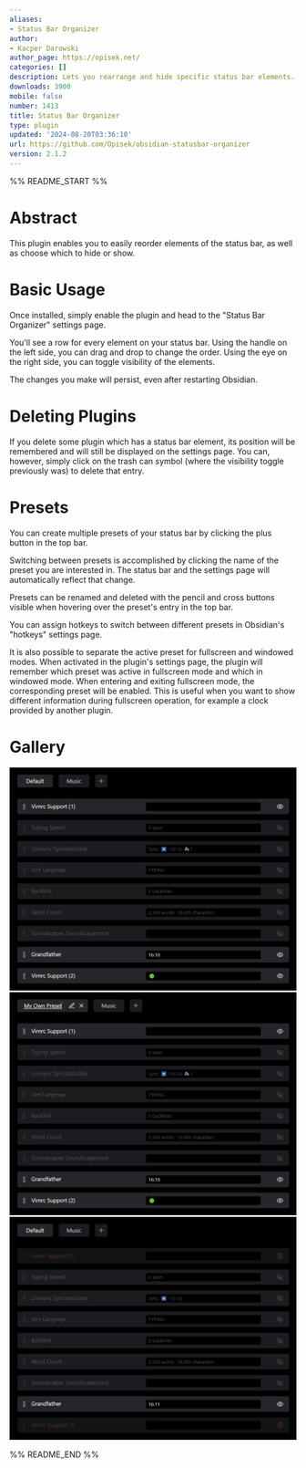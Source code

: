 ```yaml
---
aliases:
- Status Bar Organizer
author:
- Kacper Darowski
author_page: https://opisek.net/
categories: []
description: Lets you rearrange and hide specific status bar elements.
downloads: 3900
mobile: false
number: 1413
title: Status Bar Organizer
type: plugin
updated: '2024-08-20T03:36:10'
url: https://github.com/Opisek/obsidian-statusbar-organizer
version: 2.1.2
---
```


%% README_START %%

# Abstract
This plugin enables you to easily reorder elements of the status bar, as well as choose which to hide or show.

# Basic Usage
Once installed, simply enable the plugin and head to the "Status Bar Organizer" settings page.

You'll see a row for every element on your status bar.
Using the handle on the left side, you can drag and drop to change the order.
Using the eye on the right side, you can toggle visibility of the elements.

The changes you make will persist, even after restarting Obsidian.

# Deleting Plugins
If you delete some plugin which has a status bar element, its position will be remembered and will still be displayed on the settings page.
You can, however, simply click on the trash can symbol (where the visibility toggle previously was) to delete that entry.

# Presets
You can create multiple presets of your status bar by clicking the plus button in the top bar.

Switching between presets is accomplished by clicking the name of the preset you are interested in. The status bar and the settings page will automatically reflect that change.

Presets can be renamed and deleted with the pencil and cross buttons visible when hovering over the preset's entry in the top bar.

You can assign hotkeys to switch between different presets in Obsidian's "hotkeys" settings page.

It is also possible to separate the active preset for fullscreen and windowed modes. When activated in the plugin's settings page, the plugin will remember which preset was active in fullscreen mode and which in windowed mode. When entering and exiting fullscreen mode, the corresponding preset will be enabled. This is useful when you want to show different information during fullscreen operation, for example a clock provided by another plugin.

# Gallery
![Plugin Settings](https://raw.githubusercontent.com/Opisek/obsidian-statusbar-organizer/HEAD/media/rows.png)
![Renaming Presets](https://raw.githubusercontent.com/Opisek/obsidian-statusbar-organizer/HEAD/media/rename.png)
![Deleted Plugins](https://raw.githubusercontent.com/Opisek/obsidian-statusbar-organizer/HEAD/media/deleted-plugin.png)


%% README_END %%
